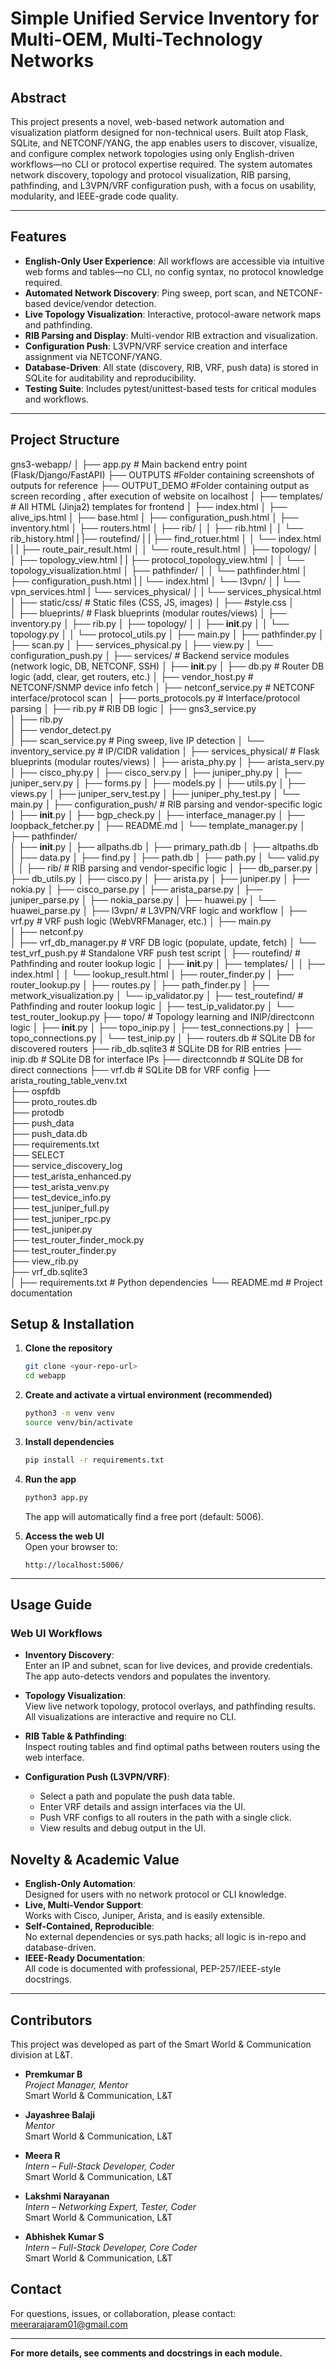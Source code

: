 # Simple Unified Service Inventory for Multi-OEM, Multi-Technology Networks

## Abstract

This project presents a novel, web-based network automation and visualization platform designed for non-technical users. Built atop Flask, SQLite, and NETCONF/YANG, the app enables users to discover, visualize, and configure complex network topologies using only English-driven workflows—no CLI or protocol expertise required. The system automates network discovery, topology and protocol visualization, RIB parsing, pathfinding, and L3VPN/VRF configuration push, with a focus on usability, modularity, and IEEE-grade code quality.

---

## Features

- **English-Only User Experience**: All workflows are accessible via intuitive web forms and tables—no CLI, no config syntax, no protocol knowledge required.
- **Automated Network Discovery**: Ping sweep, port scan, and NETCONF-based device/vendor detection.
- **Live Topology Visualization**: Interactive, protocol-aware network maps and pathfinding.
- **RIB Parsing and Display**: Multi-vendor RIB extraction and visualization.
- **Configuration Push**: L3VPN/VRF service creation and interface assignment via NETCONF/YANG.
- **Database-Driven**: All state (discovery, RIB, VRF, push data) is stored in SQLite for auditability and reproducibility.
- **Testing Suite**: Includes pytest/unittest-based tests for critical modules and workflows.

---

## Project Structure
gns3-webapp/
│
├── app.py                      # Main backend entry point (Flask/Django/FastAPI)
├── OUTPUTS                     #Folder containing screenshots of outputs for reference 
├── OUTPUT_DEMO                 #Folder containing output as screen recording , after execution of website on localhost 
│
├── templates/                  # All HTML (Jinja2) templates for frontend
│   ├── index.html
│   ├── alive_ips.html
│   ├── base.html
│   ├── configuration_push.html
│   ├── inventory.html
│   ├── routers.html
│   ├── rib/
│   │   ├── rib.html
│   │   └── rib_history.html
|   |── routefind/
|   |   ├── find_rotuer.html
│   │   └── index.html
|   |   ├── route_pair_result.html
│   │   └── route_result.html
│   ├── topology/
│   │   ├── topology_view.html
|   |   ├── protocol_topology_view.html
│   │   └── topology_visualization.html
│   ├── pathfinder/
│   │   └── pathfinder.html
│   ├── configuration_push.html
|   |   └── index.html
│   └── l3vpn/
│   |   └── vpn_services.html
|   └── services_physical/
│   |   └── services_physical.html
│
├── static/css/                     # Static files (CSS, JS, images)
│   ├── #style.css
│  
│
├── blueprints/                 # Flask blueprints (modular routes/views)
│   ├── inventory.py
│   ├── rib.py
│   ├── topology/
│   │   ├── __init__.py
│   │   └── topology.py
│   │   └── protocol_utils.py
│   ├── main.py
│   ├── pathfinder.py
│   ├── scan.py
│   ├── services_physical.py
│   ├── view.py
│   └── configuration_push.py
│
├── services/                   # Backend service modules (network logic, DB, NETCONF, SSH)
│   ├── __init__.py
│   ├── db.py                   # Router DB logic (add, clear, get routers, etc.)
│   ├── vendor_host.py          # NETCONF/SNMP device info fetch
│   ├── netconf_service.py      # NETCONF interface/protocol scan
│   ├── ports_protocols.py      # Interface/protocol parsing
│   ├── rib.py                  # RIB DB logic
│   ├── gns3_service.py                
│   ├── rib.py                 
│   ├── vendor_detect.py                 
│   ├── scan_service.py         # Ping sweep, live IP detection
│   └── inventory_service.py    # IP/CIDR validation
│
├── services_physical/                 # Flask blueprints (modular routes/views)
│   ├── arista_phy.py
│   ├── arista_serv.py
│   ├── cisco_phy.py
│   ├── cisco_serv.py
│   ├── juniper_phy.py
│   ├── juniper_serv.py
│   ├── forms.py
│   ├── models.py
│   ├── utils.py
│   ├── views.py
│   ├── juniper_serv_test.py
│   ├── juniper_phy_test.py
│   └── main.py
│
├── configuration_push/                        # RIB parsing and vendor-specific logic
│   ├── __init__.py
│   ├── bgp_check.py
│   ├── interface_manager.py
│   ├── loopback_fetcher.py
│   ├── README.md
│   └── template_manager.py
│
├── pathfinder/               
│   ├── __init__.py
│   ├── allpaths.db
│   ├── primary_path.db
│   ├── altpaths.db
│   ├── data.py
│   ├── find.py
│   ├── path.db
│   ├── path.py
│   └── valid.py
│
│
├── rib/                        # RIB parsing and vendor-specific logic
│   ├── db_parser.py
│   ├── db_utils.py
│   ├── cisco.py
│   ├── arista.py
│   ├── juniper.py
│   ├── nokia.py
│   ├── cisco_parse.py
│   ├── arista_parse.py
│   ├── juniper_parse.py
│   ├── nokia_parse.py
│   ├── huawei.py
│   └── huawei_parse.py
│
├── l3vpn/                      # L3VPN/VRF logic and workflow
│   ├── vrf.py                  # VRF push logic (WebVRFManager, etc.)
│   ├── main.py                
│   ├── netconf.py                 
│   ├── vrf_db_manager.py       # VRF DB logic (populate, update, fetch)
│   └── test_vrf_push.py        # Standalone VRF push test script
│
├── routefind/                  # Pathfinding and router lookup logic
│   ├── __init__.py
│   ├── templates/
│   │   ├── index.html
│   │   └── lookup_result.html
│   ├── router_finder.py
│   ├── router_lookup.py
│   ├── routes.py
│   ├── path_finder.py
│   ├── metwork_visualization.py
│   └── ip_validator.py
│
├── test_routefind/                  # Pathfinding and router lookup logic
│   ├── test_ip_validator.py
│   └── test_router_lookup.py
├── topo/                       # Topology learning and INIP/directconn logic
│   ├── __init__.py
│   ├── topo_inip.py
│   ├── test_connections.py
│   ├── topo_connections.py
│   └── test_inip.py
│
├── routers.db                  # SQLite DB for discovered routers
├── rib_db.sqlite3              # SQLite DB for RIB entries
├── inip.db                     # SQLite DB for interface IPs
├── directconndb                # SQLite DB for direct connections
├── vrf.db                      # SQLite DB for VRF config
├── arista_routing_table_venv.txt                
├── ospfdb                   
├── proto_routes.db                    
├── protodb                  
├── push_data                 
├── push_data.db                    
├── requirements.txt                
├── SELECT                     
├── service_discovery_log       
├── test_arista_enhanced.py          
├── test_arista_venv.py           
├── test_device_info.py                      
├── test_juniper_full.py                     
├── test_juniper_rpc.py                     
├── test_juniper.py                     
├── test_router_finder_mock.py                    
├── test_router_finder.py                    
├── view_rib.py                     
├── vrf_db.sqlite3                         
│
├── requirements.txt            # Python dependencies
└── README.md                   # Project documentation

## Setup & Installation

1. **Clone the repository**  
   ```bash
   git clone <your-repo-url>
   cd webapp
   ```

2. **Create and activate a virtual environment (recommended)**  
   ```bash
   python3 -m venv venv
   source venv/bin/activate
   ```

3. **Install dependencies**  
   ```bash
   pip install -r requirements.txt
   ```

4. **Run the app**  
   ```bash
   python3 app.py
   ```
   The app will automatically find a free port (default: 5006).

5. **Access the web UI**  
   Open your browser to:  
   ```
   http://localhost:5006/
   ```

---

## Usage Guide

### Web UI Workflows

- **Inventory Discovery**:  
  Enter an IP and subnet, scan for live devices, and provide credentials. The app auto-detects vendors and populates the inventory.

- **Topology Visualization**:  
  View live network topology, protocol overlays, and pathfinding results. All visualizations are interactive and require no CLI.

- **RIB Table & Pathfinding**:  
  Inspect routing tables and find optimal paths between routers using the web interface.

- **Configuration Push (L3VPN/VRF)**:  
  - Select a path and populate the push data table.
  - Enter VRF details and assign interfaces via the UI.
  - Push VRF configs to all routers in the path with a single click.
  - View results and debug output in the UI.

## Novelty & Academic Value

- **English-Only Automation**:  
  Designed for users with no network protocol or CLI knowledge.
- **Live, Multi-Vendor Support**:  
  Works with Cisco, Juniper, Arista, and is easily extensible.
- **Self-Contained, Reproducible**:  
  No external dependencies or sys.path hacks; all logic is in-repo and database-driven.
- **IEEE-Ready Documentation**:  
  All code is documented with professional, PEP-257/IEEE-style docstrings.

---

## Contributors

This project was developed as part of the Smart World & Communication division at L&T.

- **Premkumar B**  
  *Project Manager, Mentor*  
  Smart World & Communication, L&T

- **Jayashree Balaji**  
  *Mentor*  
  Smart World & Communication, L&T

- **Meera R**  
  *Intern – Full-Stack Developer, Coder*  
  Smart World & Communication, L&T

- **Lakshmi Narayanan**  
  *Intern – Networking Expert, Tester, Coder*  
  Smart World & Communication, L&T

- **Abhishek Kumar S**  
  *Intern – Full-Stack Developer, Core Coder*  
  Smart World & Communication, L&T

## Contact

For questions, issues, or collaboration, please contact:  
meerarajaram01@gmail.com

---

**For more details, see comments and docstrings in each module.** 

